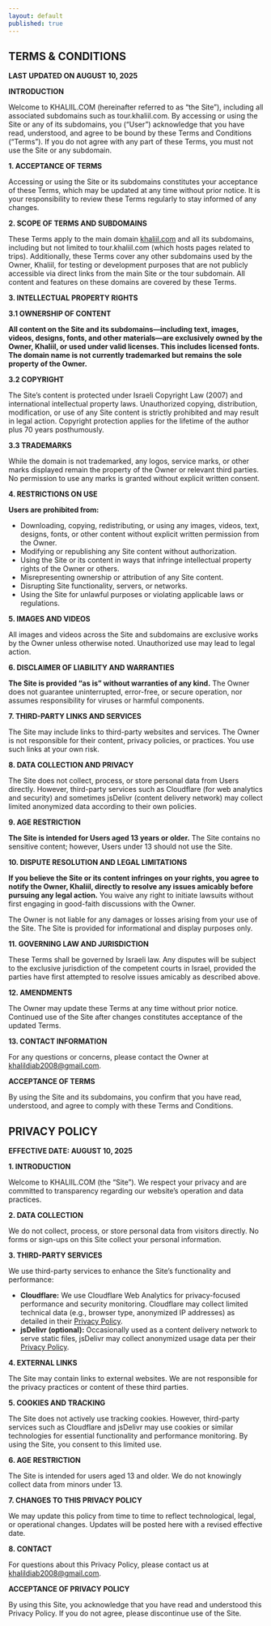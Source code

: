 ```yaml
---
layout: default
published: true
---
```

<div class="content">
  <h2>TERMS & CONDITIONS</h2>
  <p><strong>LAST UPDATED ON AUGUST 10, 2025</strong></p>

  <p><strong>INTRODUCTION</strong></p>
  <p>Welcome to KHALIIL.COM (hereinafter referred to as “the Site”), including all associated subdomains such as tour.khaliil.com. By accessing or using the Site or any of its subdomains, you (“User”) acknowledge that you have read, understood, and agree to be bound by these Terms and Conditions (“Terms”). If you do not agree with any part of these Terms, you must not use the Site or any subdomain.</p>

  <p><strong>1. ACCEPTANCE OF TERMS</strong></p>
  <p>Accessing or using the Site or its subdomains constitutes your acceptance of these Terms, which may be updated at any time without prior notice. It is your responsibility to review these Terms regularly to stay informed of any changes.</p>

  <p><strong>2. SCOPE OF TERMS AND SUBDOMAINS</strong></p>  
  <p>These Terms apply to the main domain <a href="/">khaliil.com</a> and all its subdomains, including but not limited to tour.khaliil.com (which hosts pages related to trips). Additionally, these Terms cover any other subdomains used by the Owner, Khaliil, for testing or development purposes that are not publicly accessible via direct links from the main Site or the tour subdomain. All content and features on these domains are covered by these Terms.</p>
  
  <p><strong>3. INTELLECTUAL PROPERTY RIGHTS</strong></p>
  <p><strong>3.1 OWNERSHIP OF CONTENT</strong></p>
  <p><strong>All content on the Site and its subdomains—including text, images, videos, designs, fonts, and other materials—are exclusively owned by the Owner, Khaliil, or used under valid licenses. This includes licensed fonts. The domain name is not currently trademarked but remains the sole property of the Owner.</strong></p>

  <p><strong>3.2 COPYRIGHT</strong></p>
  <p>The Site’s content is protected under Israeli Copyright Law (2007) and international intellectual property laws. Unauthorized copying, distribution, modification, or use of any Site content is strictly prohibited and may result in legal action. Copyright protection applies for the lifetime of the author plus 70 years posthumously.</p>

  <p><strong>3.3 TRADEMARKS</strong></p>
  <p>While the domain is not trademarked, any logos, service marks, or other marks displayed remain the property of the Owner or relevant third parties. No permission to use any marks is granted without explicit written consent.</p>

  <p><strong>4. RESTRICTIONS ON USE</strong></p>
  <p><strong>Users are prohibited from:</strong></p>
  <ul>
    <li>Downloading, copying, redistributing, or using any images, videos, text, designs, fonts, or other content without explicit written permission from the Owner.</li>
    <li>Modifying or republishing any Site content without authorization.</li>
    <li>Using the Site or its content in ways that infringe intellectual property rights of the Owner or others.</li>
    <li>Misrepresenting ownership or attribution of any Site content.</li>
    <li>Disrupting Site functionality, servers, or networks.</li>
    <li>Using the Site for unlawful purposes or violating applicable laws or regulations.</li>
  </ul>

  <p><strong>5. IMAGES AND VIDEOS</strong></p>
  <p>All images and videos across the Site and subdomains are exclusive works by the Owner unless otherwise noted. Unauthorized use may lead to legal action.</p>

  <p><strong>6. DISCLAIMER OF LIABILITY AND WARRANTIES</strong></p>
  <p><strong>The Site is provided “as is” without warranties of any kind.</strong> The Owner does not guarantee uninterrupted, error-free, or secure operation, nor assumes responsibility for viruses or harmful components.</p>

  <p><strong>7. THIRD-PARTY LINKS AND SERVICES</strong></p>
  <p>The Site may include links to third-party websites and services. The Owner is not responsible for their content, privacy policies, or practices. You use such links at your own risk.</p>

  <p><strong>8. DATA COLLECTION AND PRIVACY</strong></p>
  <p>The Site does not collect, process, or store personal data from Users directly. However, third-party services such as Cloudflare (for web analytics and security) and sometimes jsDelivr (content delivery network) may collect limited anonymized data according to their own policies.</p>

  <p><strong>9. AGE RESTRICTION</strong></p>
  <p><strong>The Site is intended for Users aged 13 years or older.</strong> The Site contains no sensitive content; however, Users under 13 should not use the Site.</p>

  <p><strong>10. DISPUTE RESOLUTION AND LEGAL LIMITATIONS</strong></p>
  <p><strong>If you believe the Site or its content infringes on your rights, you agree to notify the Owner, Khaliil, directly to resolve any issues amicably before pursuing any legal action.</strong> You waive any right to initiate lawsuits without first engaging in good-faith discussions with the Owner.</p>

  <p>The Owner is not liable for any damages or losses arising from your use of the Site. The Site is provided for informational and display purposes only.</p>

  <p><strong>11. GOVERNING LAW AND JURISDICTION</strong></p>
  <p>These Terms shall be governed by Israeli law. Any disputes will be subject to the exclusive jurisdiction of the competent courts in Israel, provided the parties have first attempted to resolve issues amicably as described above.</p>

  <p><strong>12. AMENDMENTS</strong></p>
  <p>The Owner may update these Terms at any time without prior notice. Continued use of the Site after changes constitutes acceptance of the updated Terms.</p>

  <p><strong>13. CONTACT INFORMATION</strong></p>
  <p>For any questions or concerns, please contact the Owner at <a href="mailto:khalildiab2008@gmail.com">khalildiab2008@gmail.com</a>.</p>

  <p><strong>ACCEPTANCE OF TERMS</strong></p>
  <p>By using the Site and its subdomains, you confirm that you have read, understood, and agree to comply with these Terms and Conditions.</p>

  <h2>PRIVACY POLICY</h2>
  <p><strong>EFFECTIVE DATE: AUGUST 10, 2025</strong></p>

  <p><strong>1. INTRODUCTION</strong></p>
  <p>Welcome to <span aria-label="khalil.com">KHALIIL.COM</span> (the “Site”). We respect your privacy and are committed to transparency regarding our website’s operation and data practices.</p>

  <p><strong>2. DATA COLLECTION</strong></p>
  <p>We do not collect, process, or store personal data from visitors directly. No forms or sign-ups on this Site collect your personal information.</p>

  <p><strong>3. THIRD-PARTY SERVICES</strong></p>
  <p>We use third-party services to enhance the Site’s functionality and performance:</p>
  <ul>
    <li><strong>Cloudflare:</strong> We use Cloudflare Web Analytics for privacy-focused performance and security monitoring. Cloudflare may collect limited technical data (e.g., browser type, anonymized IP addresses) as detailed in their <a href="https://www.cloudflare.com/en-gb/privacypolicy/">Privacy Policy</a>.</li>
    <li><strong>jsDelivr (optional):</strong> Occasionally used as a content delivery network to serve static files, jsDelivr may collect anonymized usage data per their <a href="https://www.jsdelivr.com/terms/privacy-policy">Privacy Policy</a>.</li>
  </ul>

  <p><strong>4. EXTERNAL LINKS</strong></p>
  <p>The Site may contain links to external websites. We are not responsible for the privacy practices or content of these third parties.</p>

  <p><strong>5. COOKIES AND TRACKING</strong></p>
  <p>The Site does not actively use tracking cookies. However, third-party services such as Cloudflare and jsDelivr may use cookies or similar technologies for essential functionality and performance monitoring. By using the Site, you consent to this limited use.</p>

  <p><strong>6. AGE RESTRICTION</strong></p>
  <p>The Site is intended for users aged 13 and older. We do not knowingly collect data from minors under 13.</p>

  <p><strong>7. CHANGES TO THIS PRIVACY POLICY</strong></p>
  <p>We may update this policy from time to time to reflect technological, legal, or operational changes. Updates will be posted here with a revised effective date.</p>

  <p><strong>8. CONTACT</strong></p>
  <p>For questions about this Privacy Policy, please contact us at <a href="mailto:khalildiab2008@gmail.com">khalildiab2008@gmail.com</a>.</p>

  <p><strong>ACCEPTANCE OF PRIVACY POLICY</strong></p>
  <p>By using this Site, you acknowledge that you have read and understood this Privacy Policy. If you do not agree, please discontinue use of the Site.</p>
</div>